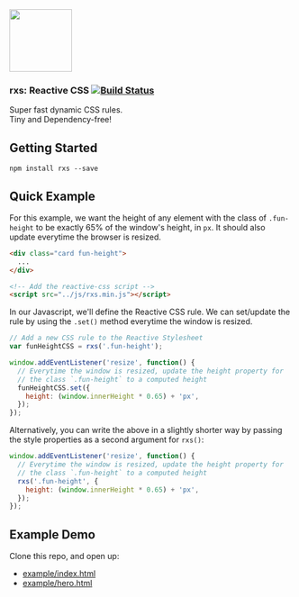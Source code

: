 <img src="https://raw.githubusercontent.com/ItsJonQ/rxs/master/images/rxs-logo-2x.png" width="111">

### rxs: Reactive CSS [![Build Status](https://travis-ci.org/ItsJonQ/rxs.svg?branch=master)](https://travis-ci.org/ItsJonQ/rxs)

Super fast dynamic CSS rules.<br>
Tiny and Dependency-free!

## Getting Started
```
npm install rxs --save
```

## Quick Example

For this example, we want the height of any element with the class of `.fun-height` to be exactly 65% of the window's height, in `px`. It should also update everytime the browser is resized.

```html
<div class="card fun-height">
  ...
</div>

<!-- Add the reactive-css script -->
<script src="../js/rxs.min.js"></script>
```

In our Javascript, we'll define the Reactive CSS rule. We can set/update the rule by using the `.set()` method everytime the window is resized.

```js
// Add a new CSS rule to the Reactive Stylesheet
var funHeightCSS = rxs('.fun-height');

window.addEventListener('resize', function() {
  // Everytime the window is resized, update the height property for
  // the class `.fun-height` to a computed height
  funHeightCSS.set({
    height: (window.innerHeight * 0.65) + 'px',
  });
});
```

Alternatively, you can write the above in a slightly shorter way by passing the style properties as a second argument for `rxs()`:

```js
window.addEventListener('resize', function() {
  // Everytime the window is resized, update the height property for
  // the class `.fun-height` to a computed height
  rxs('.fun-height', {
    height: (window.innerHeight * 0.65) + 'px',
  });
});
```


## Example Demo
Clone this repo, and open up:
* [example/index.html](https://github.com/ItsJonQ/rxs/blob/master/example/index.html)
* [example/hero.html](https://github.com/ItsJonQ/rxs/blob/master/example/hero.html)
